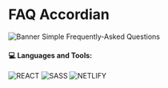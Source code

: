 # FAQ Accordian
![Banner](https://raw.githubusercontent.com/PeterWorakarn/FAQ-Accordian/main/Slide%20%E2%80%93%20FAQ%403x.png)
Simple Frequently-Asked Questions

#### 💻 Languages and Tools:
<img alt="REACT" src="https://img.shields.io/badge/React-20232A?style=for-the-badge&logo=react&logoColor=61DAFB"/> <img alt="SASS" src="https://img.shields.io/badge/Sass-CC6699?style=for-the-badge&logo=sass&logoColor=white"/> <img alt="NETLIFY" src="https://img.shields.io/badge/Netlify-00C7B7?style=for-the-badge&logo=netlify&logoColor=white" /> 